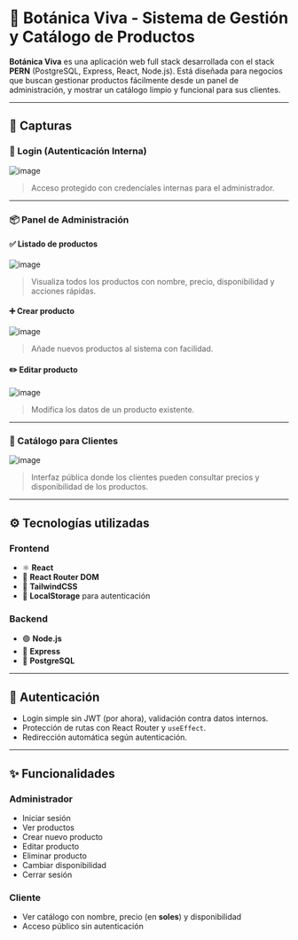 # 🌿 Botánica Viva - Sistema de Gestión y Catálogo de Productos

**Botánica Viva** es una aplicación web full stack desarrollada con el stack **PERN** (PostgreSQL, Express, React, Node.js). Está diseñada para negocios que buscan gestionar productos fácilmente desde un panel de administración, y mostrar un catálogo limpio y funcional para sus clientes.

---

## 📸 Capturas

### 🔐 Login (Autenticación Interna)

![image](https://github.com/user-attachments/assets/eda37fe3-e033-488a-b401-3ae07369d7f1)

> Acceso protegido con credenciales internas para el administrador.

---

### 📦 Panel de Administración

#### ✅ Listado de productos

![image](https://github.com/user-attachments/assets/d2340bb3-c728-49cd-a026-014e751cd1d6)

> Visualiza todos los productos con nombre, precio, disponibilidad y acciones rápidas.

#### ➕ Crear producto

![image](https://github.com/user-attachments/assets/b43b8e69-2aae-41a1-9ca5-1c261ed74d4f)

> Añade nuevos productos al sistema con facilidad.

#### ✏️ Editar producto

![image](https://github.com/user-attachments/assets/f9d31622-d1b2-4789-8000-d317c319cdfc)

> Modifica los datos de un producto existente.

---

### 🌼 Catálogo para Clientes

![image](https://github.com/user-attachments/assets/4a627dfc-4fe0-4671-a719-449c0c56a632)

> Interfaz pública donde los clientes pueden consultar precios y disponibilidad de los productos.

---

## ⚙️ Tecnologías utilizadas

### Frontend
- ⚛️ **React**
- 🧭 **React Router DOM**
- 💨 **TailwindCSS**
- 🍪 **LocalStorage** para autenticación

### Backend
- 🟢 **Node.js**
- 🚂 **Express**
- 🐘 **PostgreSQL**

---

## 🔐 Autenticación

- Login simple sin JWT (por ahora), validación contra datos internos.
- Protección de rutas con React Router y `useEffect`.
- Redirección automática según autenticación.

---

## ✨ Funcionalidades

### Administrador
- Iniciar sesión
- Ver productos
- Crear nuevo producto
- Editar producto
- Eliminar producto
- Cambiar disponibilidad
- Cerrar sesión

### Cliente
- Ver catálogo con nombre, precio (en **soles**) y disponibilidad
- Acceso público sin autenticación

